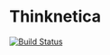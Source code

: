 # Thinknetica
[![Build Status](https://travis-ci.org/sitennov/ThinkneticaRoR.svg?branch=master)](https://travis-ci.org/sitennov/ThinkneticaRoR)
